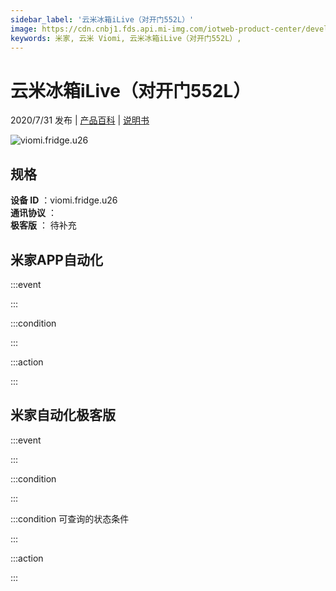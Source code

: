 ```yaml
---
sidebar_label: '云米冰箱iLive（对开门552L）'
image: https://cdn.cnbj1.fds.api.mi-img.com/iotweb-product-center/developer_1589350368553s0Ivu3aV.png?GalaxyAccessKeyId=AKVGLQWBOVIRQ3XLEW&Expires=9223372036854775807&Signature=mqH7fMCSmuBg6N/ShmDXlJv3F98=
keywords: 米家, 云米 Viomi, 云米冰箱iLive（对开门552L）, 
---
```

# 云米冰箱iLive（对开门552L）

2020/7/31 发布 | [产品百科](https://home.mi.com/webapp/content/baike/product/index.html?model=viomi.fridge.u26/) | [说明书](https://home.mi.com/views/introduction.html?model=viomi.fridge.u26&region=cn)

![viomi.fridge.u26](https://cdn.cnbj1.fds.api.mi-img.com/iotweb-product-center/developer_1589350368553s0Ivu3aV.png?GalaxyAccessKeyId=AKVGLQWBOVIRQ3XLEW&Expires=9223372036854775807&Signature=mqH7fMCSmuBg6N/ShmDXlJv3F98=)

## 规格  
> 
**设备 ID** ：viomi.fridge.u26  
**通讯协议** ：  
**极客版**  ： 待补充 


## 米家APP自动化  

:::event  

:::

:::condition  

:::

:::action   

:::

## 米家自动化极客版  

:::event  

:::

:::condition  

:::

:::condition 可查询的状态条件  

:::

:::action  

:::

        
